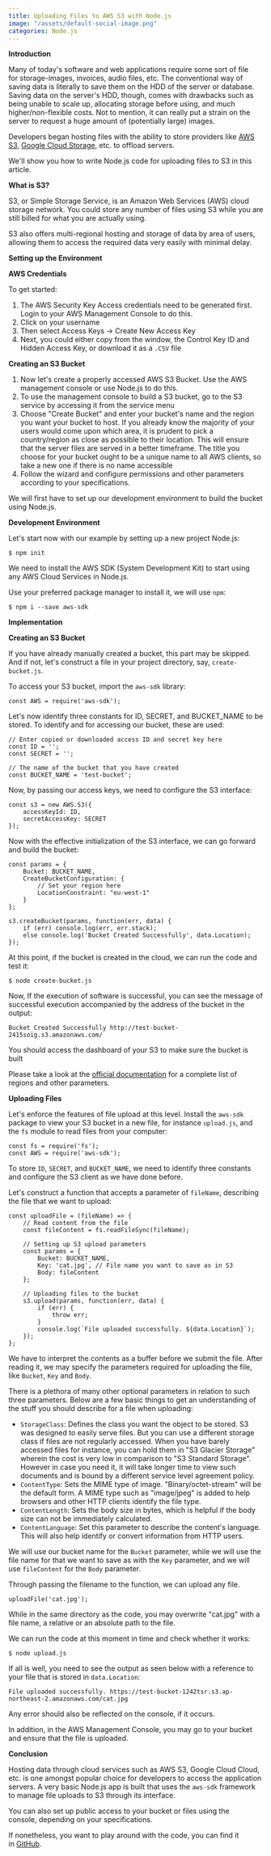 ```yaml
---
title: Uploading Files to AWS S3 with Node.js
image: "/assets/default-social-image.png"
categories: Node.js
---
```


**Introduction**

Many of today's software and web applications require some sort of file for storage-images, invoices, audio files, etc. The conventional way of saving data is literally to save them on the HDD of the server or database. Saving data on the server's HDD, though, comes with drawbacks such as being unable to scale up, allocating storage before using, and much higher/non-flexible costs. Not to mention, it can really put a strain on the server to request a huge amount of (potentially large) images.

Developers began hosting files with the ability to store providers like [AWS S3](https://aws.amazon.com/s3/), [Google Cloud Storage](https://cloud.google.com/storage/), etc. to offload servers.

We'll show you how to write Node.js code for uploading files to S3 in this article.

**What is S3?**

S3, or Simple Storage Service, is an Amazon Web Services (AWS) cloud storage network. You could store any number of files using S3 while you are still billed for what you are actually using.

S3 also offers multi-regional hosting and storage of data by area of users, allowing them to access the required data very easily with minimal delay.

**Setting up the Environment**

**AWS Credentials**

To get started:

1. The AWS Security Key Access credentials need to be generated first. Login to your AWS Management Console to do this.
2. Click on your username
3. Then select Access Keys -> Create New Access Key
4. Next, you could either copy from the window, the Control Key ID and Hidden Access Key, or download it as a `.CSV` file

**Creating an S3 Bucket**

1. Now let's create a properly accessed AWS S3 Bucket. Use the AWS management console or use Node.js to do this.
2. To use the management console to build a S3 bucket, go to the S3 service by accessing it from the service menu
3. Choose "Create Bucket" and enter your bucket's name and the region you want your bucket to host. If you already know the majority of your users would come upon which area, it is prudent to pick a country/region as close as possible to their location. This will ensure that the server files are served in a better timeframe. The title you choose for your bucket ought to be a unique name to all AWS clients, so take a new one if there is no name accessible
4. Follow the wizard and configure permissions and other parameters according to your specifications.

We will first have to set up our development environment to build the bucket using Node.js.

**Development Environment**

Let's start now with our example by setting up a new project Node.js:

`$ npm init`

We need to install the AWS SDK (System Development Kit) to start using any AWS Cloud Services in Node.js.

Use your preferred package manager to install it, we will use `npm`:

`$ npm i --save aws-sdk`

**Implementation**

**Creating an S3 Bucket**

If you have already manually created a bucket, this part may be skipped. And if not, let's construct a file in your project directory, say, `create-bucket.js`.

To access your S3 bucket, import the `aws-sdk` library:

`const AWS = require('aws-sdk');`

Let's now identify three constants for ID, SECRET, and BUCKET_NAME to be stored. To identify and for accessing our bucket, these are used:

```
// Enter copied or downloaded access ID and secret key here
const ID = '';
const SECRET = '';

// The name of the bucket that you have created
const BUCKET_NAME = 'test-bucket';
```

Now, by passing our access keys, we need to configure the S3 interface:

```
const s3 = new AWS.S3({
    accessKeyId: ID,
    secretAccessKey: SECRET
});
```

Now with the effective initialization of the S3 interface, we can go forward and build the bucket:

```
const params = {
    Bucket: BUCKET_NAME,
    CreateBucketConfiguration: {
        // Set your region here
        LocationConstraint: "eu-west-1"
    }
};

s3.createBucket(params, function(err, data) {
    if (err) console.log(err, err.stack);
    else console.log('Bucket Created Successfully', data.Location);
});
```

At this point, if the bucket is created in the cloud, we can run the code and test it:

`$ node create-bucket.js`

Now, If the execution of software is successful, you can see the message of successful execution accompanied by the address of the bucket in the output:

`Bucket Created Successfully http://test-bucket-2415soig.s3.amazonaws.com/`

You should access the dashboard of your S3 to make sure the bucket is built

Please take a look at the [official documentation](https://docs.aws.amazon.com/AmazonS3/latest/dev/Introduction.html) for a complete list of regions and other parameters.

**Uploading Files**

Let's enforce the features of file upload at this level. Install the `aws-sdk` package to view your S3 bucket in a new file, for instance `upload.js`, and the `fs` module to read files from your computer:

```
const fs = require('fs');
const AWS = require('aws-sdk');
```

To store `ID`, `SECRET`, and `BUCKET_NAME`, we need to identify three constants and configure the S3 client as we have done before.

Let's construct a function that accepts a parameter of `fileName`, describing the file that we want to upload:

```
const uploadFile = (fileName) => {
    // Read content from the file
    const fileContent = fs.readFileSync(fileName);

    // Setting up S3 upload parameters
    const params = {
        Bucket: BUCKET_NAME,
        Key: 'cat.jpg', // File name you want to save as in S3
        Body: fileContent
    };

    // Uploading files to the bucket
    s3.upload(params, function(err, data) {
        if (err) {
            throw err;
        }
        console.log(`File uploaded successfully. ${data.Location}`);
    });
};
```

We have to interpret the contents as a buffer before we submit the file. After reading it, we may specify the parameters required for uploading the file, like `Bucket`, `Key` and `Body`.

There is a plethora of many other optional parameters in relation to such three parameters. Below are a few basic things to get an understanding of the stuff you should describe for a file when uploading:

* `StorageClass`: Defines the class you want the object to be stored. S3 was designed to easily serve files. But you can use a different storage class if files are not regularly accessed. When you have barely accessed files for instance, you can hold them in "S3 Glacier Storage" wherein the cost is very low in comparison to "S3 Standard Storage". However in case you need it, it will take longer time to view such documents and is bound by a different service level agreement policy.
* `ContentType`: Sets the MIME type of image. "Binary/octet-stream" will be the default form. A MIME type such as "image/jpeg" is added to help browsers and other HTTP clients identify the file type.
* `ContentLength`: Sets the body size in bytes, which is helpful if the body size can not be immediately calculated.
* `ContentLanguage`: Set this parameter to describe the content's language. This will also help identify or convert information from HTTP users.

We will use our bucket name for the `Bucket` parameter, while we will use the file name for that we want to save as with the `Key` parameter, and we will use `fileContent` for the `Body` parameter.

Through passing the filename to the function, we can upload any file.

`uploadFile('cat.jpg');`

While in the same directory as the code, you may overwrite "cat.jpg" with a file name, a relative or an absolute path to the file.

We can run the code at this moment in time and check whether it works:

`$ node upload.js`

If all is well, you need to see the output as seen below with a reference to your file that is stored in `data.Location`:

`File uploaded successfully. https://test-bucket-1242tsr.s3.ap-northeast-2.amazonaws.com/cat.jpg`

Any error should also be reflected on the console, if it occurs.

In addition, in the AWS Management Console, you may go to your bucket and ensure that the file is uploaded.

**Conclusion**

Hosting data through cloud services such as AWS S3, Google Cloud Cloud, etc. is one amongst popular choice for developers to access the application servers. A very basic Node.js app is built that uses the `aws-sdk` framework to manage file uploads to S3 through its interface.

You can also set up public access to your bucket or files using the console, depending on your specifications.

If nonetheless, you want to play around with the code, you can find it in [GitHub](https://gist.github.com/jkasun/b0e2b818e0271db9c1363f637dacf12e).